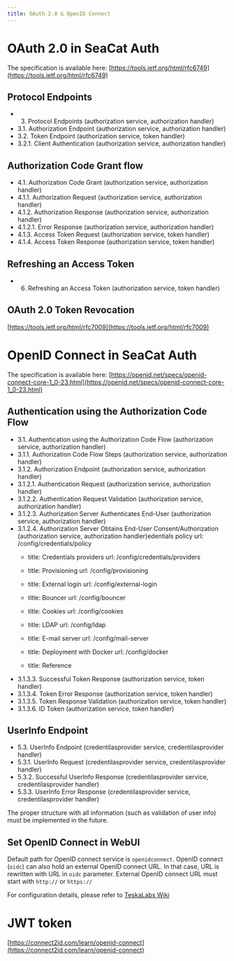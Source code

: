 ```yaml
---
title: OAuth 2.0 & OpenID Connect
---
```


# OAuth 2.0 in SeaCat Auth

The specification is available here:
[https://tools.ietf.org/html/rfc6749](https://tools.ietf.org/html/rfc6749)


## Protocol Endpoints

- 3. Protocol Endpoints (authorization service, authorization handler)
- 3.1. Authorization Endpoint (authorization service, authorization handler)
- 3.2. Token Endpoint (authorization service, token handler)
- 3.2.1. Client Authentication (authorization service, authorization handler)

## Authorization Code Grant flow

- 4.1.  Authorization Code Grant (authorization service, authorization handler)
- 4.1.1.  Authorization Request (authorization service, authorization handler)
- 4.1.2.  Authorization Response (authorization service, authorization handler)
- 4.1.2.1.  Error Response (authorization service, authorization handler)
- 4.1.3.  Access Token Request (authorization service, token handler)
- 4.1.4.  Access Token Response (authorization service, token handler)

##  Refreshing an Access Token

- 6.  Refreshing an Access Token (authorization service, token handler)

## OAuth 2.0 Token Revocation

[https://tools.ietf.org/html/rfc7009](https://tools.ietf.org/html/rfc7009)

# OpenID Connect in SeaCat Auth

The specification is available here:
[https://openid.net/specs/openid-connect-core-1_0-23.html](https://openid.net/specs/openid-connect-core-1_0-23.html)

## Authentication using the Authorization Code Flow

- 3.1.  Authentication using the Authorization Code Flow (authorization service, authorization handler)
- 3.1.1.  Authorization Code Flow Steps (authorization service, authorization handler)
- 3.1.2.  Authorization Endpoint (authorization service, authorization handler)
- 3.1.2.1.  Authentication Request (authorization service, authorization handler)
- 3.1.2.2.  Authentication Request Validation (authorization service, authorization handler)
- 3.1.2.3.  Authorization Server Authenticates End-User (authorization service, authorization handler)
- 3.1.2.4.  Authorization Server Obtains End-User Consent/Authorization (authorization service, authorization handler)edentials policy
      url: /config/credentials/policy
    - title: Credentials providers
      url: /config/credentials/providers
    - title: Provisioning
      url: /config/provisioning
    - title: External login
      url: /config/external-login
    - title: Bouncer
      url: /config/bouncer
    - title: Cookies
      url: /config/cookies
    - title: LDAP
      url: /config/ldap
    - title: E-mail server
      url: /config/mail-server
    - title: Deployment with Docker
      url: /config/docker

  - title: Reference
- 3.1.3.3.  Successful Token Response (authorization service, token handler)
- 3.1.3.4.  Token Error Response (authorization service, token handler)
- 3.1.3.5.  Token Response Validation (authorization service, token handler)
- 3.1.3.6.  ID Token (authorization service, token handler)

## UserInfo Endpoint

- 5.3.  UserInfo Endpoint (credentilasprovider service, credentilasprovider handler)
- 5.3.1.  UserInfo Request (credentilasprovider service, credentilasprovider handler)
- 5.3.2.  Successful UserInfo Response (credentilasprovider service, credentilasprovider handler)
- 5.3.3.  UserInfo Error Response (credentilasprovider service, credentilasprovider handler)

The proper structure with all information (such as validation of user info) must be implemented in the future.

## Set OpenID Connect in WebUI

Default path for OpenID connect service is `openidconnect`. OpenID connect (`oidc`) can also hold an external OpenID connect URL. In that case, URL is rewritten with URL in `oidc` parameter. External OpenID connect URL must start with `http://` or `https://`

For configuration details, please refer to [TeskaLabs Wiki](http://wiki.teskalabs.int/rd/projects/asab-webui/configuration/url-config)

# JWT token

[https://connect2id.com/learn/openid-connect](https://connect2id.com/learn/openid-connect)

